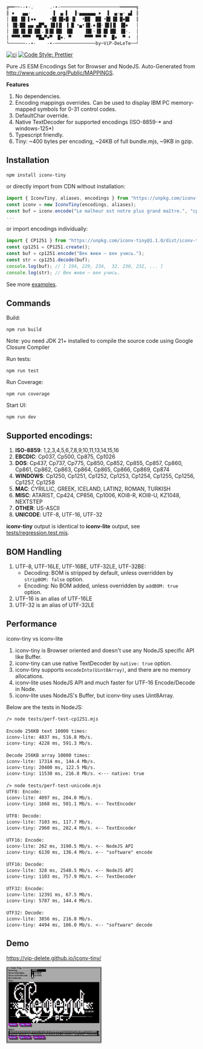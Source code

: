 ```
╔══──--∙·.      .·∙-──────────────────────══════╗
║ ▪   ▄▄·        ▐  ▄ ▌  ▐·▄▄▄▄▄▄ ▪  ▐  ▄·▄· ▄▌ ║
│ ██ ▐█ ▌▪▪     •█▌▐█▪█·▐▌  •██  ██ •█▌▐█ █▪█▌  ║
│ ▐█·██ ▄▄ ▄█▀▄ ▐█▐▐▌ ▐ █ •▄•▐█.▪▐█·▐█▐▐▌ ▐█▪   │
│ ▐█▌▐█ █▌▐█▌.▐▌█▌▐█▌ ▐█▌    ▐█▌·▐█ █▌▐█▌ ▐█·.  │
│ ▀▀▀·▀▀▀  ▀█▄▀▪▀  █▪. ▀     ▀▀▀ ▀▀ ▀  █▪  ▀ •  │
└──────--∙·    ·∙-───────────────by─ViP-DeLeTe──┘
```

[![ci](https://github.com/vip-delete/iconv-tiny/actions/workflows/ci.yaml/badge.svg)](https://github.com/vip-delete/iconv-tiny/actions/workflows/ci.yaml)
[![Code Style: Prettier](https://img.shields.io/badge/code_style-prettier-ff69b4.svg)](https://github.com/prettier/prettier)

Pure JS ESM Encodings Set for Browser and NodeJS. Auto-Generated from http://www.unicode.org/Public/MAPPINGS.

**Features**
1. No dependencies.
2. Encoding mappings overrides. Can be used to display IBM PC memory-mapped symbols for 0-31 control codes.
3. DefaultChar override.
4. Native TextDecoder for supported encodings (ISO-8859-* and windows-125*)
5. Typescript friendly.
6. Tiny: ~400 bytes per encoding, ~24KB of full bundle.mjs, ~9KB in gzip.

## Installation

```
npm install iconv-tiny
```

or directly import from CDN without installation:
```javascript
import { IconvTiny, aliases, encodings } from "https://unpkg.com/iconv-tiny@1.1.0/dist/iconv-tiny.bundle.mjs";
const iconv = new IconvTiny(encodings, aliases);
const buf = iconv.encode("Le malheur est notre plus grand maître.", "cp1252")
...
```

or import encodings individually:
```javascript
import { CP1251 } from "https://unpkg.com/iconv-tiny@1.1.0/dist/iconv-tiny.bundle.mjs";
const cp1251 = CP1251.create();
const buf = cp1251.encode("Век живи — век учись.");
const str = cp1251.decode(buf);
console.log(buf); // [ 194, 229, 234,  32, 230, 232, ... ]
console.log(str); // Век живи — век учись.
```

See more [examples](examples).

## Commands

Build:
```
npm run build
```
Note: you need JDK 21+ installed to compile the source code using Google Closure Compiler

Run tests:
```
npm run test
```

Run Coverage:
```
npm run coverage
```

Start UI:
```
npm run dev
```

## Supported encodings:

1. **ISO-8859**: 1,2,3,4,5,6,7,8,9,10,11,13,14,15,16
2. **EBCDIC**: Cp037, Cp500, Cp875, Cp1026
3. **DOS**: Cp437, Cp737, Cp775, Cp850, Cp852, Cp855, Cp857, Cp860, Cp861, Cp862, Cp863, Cp864, Cp865, Cp866, Cp869, Cp874
2. **WINDOWS**: Cp1250, Cp1251, Cp1252, Cp1253, Cp1254, Cp1255, Cp1256, Cp1257, Cp1258
3. **MAC**: CYRILLIC, GREEK, ICELAND, LATIN2, ROMAN, TURKISH
4. **MISC**: ATARIST, Cp424, CP856, Cp1006, KOI8-R, KOI8-U, KZ1048, NEXTSTEP
5. **OTHER**: US-ASCII
6. **UNICODE**: UTF-8, UTF-16, UTF-32

**iconv-tiny** output is identical to **iconv-lite** output, see [tests/regression.test.mjs](tests/regression.test.mjs).

## BOM Handling
1. UTF-8, UTF-16LE, UTF-16BE, UTF-32LE, UTF-32BE:
   - Decoding: BOM is stripped by default, unless overridden by `stripBOM: false` option.
   - Encoding: No BOM added, unless overridden by `addBOM: true` option.
2. UTF-16 is an alias of UTF-16LE
3. UTF-32 is an alias of UTF-32LE

## Performance

iconv-tiny vs iconv-lite
1. iconv-tiny is Browser oriented and doesn't use any NodeJS specific API like Buffer.
2. iconv-tiny can use native TextDecoder by `native: true` option.
3. iconv-tiny supports `encodeInto(Uint8Array)`, and there are no memory allocations.
4. iconv-lite uses NodeJS API and much faster for UTF-16 Encode/Decode in Node.
5. iconv-lite uses NodeJS's Buffer, but iconv-tiny uses Uint8Array.

Below are the tests in NodeJS:

```
/> node tests/perf-test-cp1251.mjs

Encode 256KB text 10000 times:
iconv-lite: 4837 ms, 516.8 Mb/s.
iconv-tiny: 4228 ms, 591.3 Mb/s.

Decode 256KB array 10000 times:
iconv-lite: 17314 ms, 144.4 Mb/s.
iconv-tiny: 20400 ms, 122.5 Mb/s.
iconv-tiny: 11530 ms, 216.8 Mb/s. <--- native: true

/> node tests/perf-test-unicode.mjs
UTF8: Encode:
iconv-lite: 4097 ms, 204.0 Mb/s.
iconv-tiny: 1668 ms, 501.1 Mb/s. <-- TextEncoder

UTF8: Decode:
iconv-lite: 7103 ms, 117.7 Mb/s.
iconv-tiny: 2960 ms, 282.4 Mb/s. <-- TextEncoder

UTF16: Encode:
iconv-lite: 262 ms, 3190.5 Mb/s. <-- NodeJS API
iconv-tiny: 6130 ms, 136.4 Mb/s. <-- "software" encode

UTF16: Decode:
iconv-lite: 328 ms, 2548.5 Mb/s. <-- NodeJS API
iconv-tiny: 1103 ms, 757.9 Mb/s. <-- TextDecoder

UTF32: Encode:
iconv-lite: 12391 ms, 67.5 Mb/s.
iconv-tiny: 5787 ms, 144.4 Mb/s.

UTF32: Decode:
iconv-lite: 3856 ms, 216.8 Mb/s.
iconv-tiny: 4494 ms, 186.0 Mb/s. <-- "software" decode
```

## Demo

https://vip-delete.github.io/iconv-tiny/

<img src="demo.png" width="50%">
